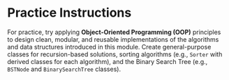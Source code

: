# Practice Instructions

For practice, try applying **Object-Oriented Programming (OOP)** principles to design clean, modular, and reusable implementations of the algorithms and data structures introduced in this module. Create general-purpose classes for recursion-based solutions, sorting algorithms (e.g., `Sorter` with derived classes for each algorithm), and the Binary Search Tree (e.g., `BSTNode` and `BinarySearchTree` classes). 